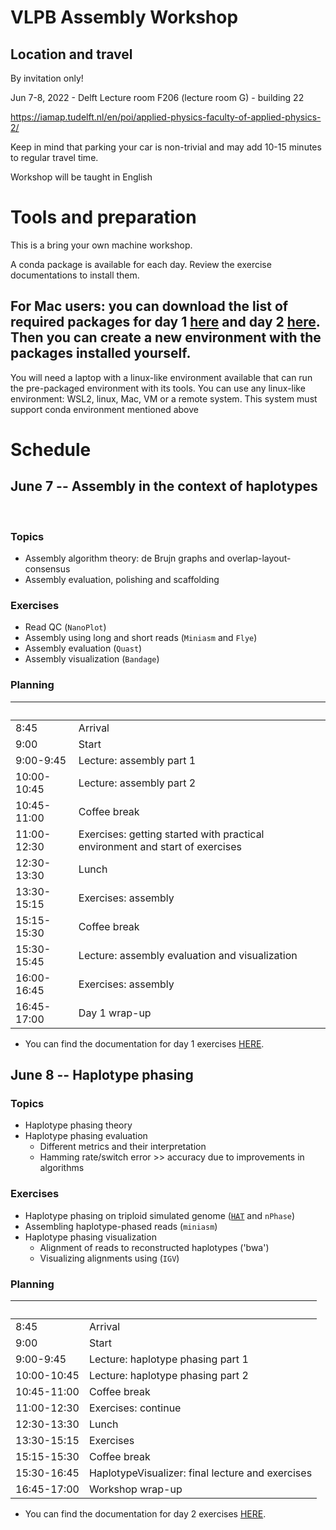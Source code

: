 # VLPB Assembly Workshop

## Location and travel
By invitation only!

Jun 7-8, 2022 - Delft Lecture room F206 (lecture room G) - building 22    

https://iamap.tudelft.nl/en/poi/applied-physics-faculty-of-applied-physics-2/

Keep in mind that parking your car is non-trivial and may add 10-15 minutes to regular travel time.

Workshop will be taught in English
 

# Tools and preparation
This is a bring your own machine workshop.

A conda package is available for each day. Review the exercise documentations to install them.

## For Mac users: you can download the list of required packages for day 1 [here](https://github.com/AbeelLab/vlpb-assembly-workshop/blob/main/vlpb1_packages.txt) and day 2 [here](https://github.com/AbeelLab/vlpb-assembly-workshop/blob/main/vlpb2_packages.txt). Then you can create a new environment with the packages installed yourself.

You will need a laptop with a linux-like environment available that can run the pre-packaged environment with its tools. You can use any linux-like environment: WSL2, linux, Mac, VM or a remote system. This system must support conda environment mentioned above
 
# Schedule

## June 7 -- Assembly in the context of haplotypes
 
### Topics 
- Assembly algorithm theory: de Brujn graphs and overlap-layout-consensus
- Assembly evaluation, polishing and scaffolding 

### Exercises
- Read QC (`NanoPlot`)
- Assembly using long and short reads (`Miniasm` and `Flye`)
- Assembly evaluation (`Quast`)
- Assembly visualization (`Bandage`)

### Planning

| &nbsp;      | &nbsp;                                                                       |
|-------------|------------------------------------------------------------------------------|
| 8:45        | Arrival                                                                      |
| 9:00        | Start                                                                        |
| 9:00-9:45   | Lecture: assembly part 1                                                     |
| 10:00-10:45 | Lecture: assembly part 2                                                     |
| 10:45-11:00 | Coffee break                                                                 |
| 11:00-12:30 | Exercises: getting started with practical environment and start of exercises |
| 12:30-13:30 | Lunch                                                                        |
| 13:30-15:15 | Exercises: assembly                                                          |
| 15:15-15:30 | Coffee break                                                                 |
| 15:30-15:45 | Lecture: assembly evaluation and visualization                               |
| 16:00-16:45 | Exercises: assembly                                                          |
| 16:45-17:00 | Day 1 wrap-up                                                                |

- You can find the documentation for day 1 exercises [HERE](https://abeellab.github.io/vlpb-assembly-workshop/exercises-day1.html).
 
## June 8 -- Haplotype phasing

### Topics
- Haplotype phasing theory
- Haplotype phasing evaluation
	- Different metrics and their interpretation
	- Hamming rate/switch error >> accuracy due to improvements in algorithms 

### Exercises
- Haplotype phasing on triploid simulated genome ([`HAT`](https://github.com/AbeelLab/hat) and `nPhase`)
- Assembling haplotype-phased reads (`miniasm`)
- Haplotype phasing visualization 
  - Alignment of reads to reconstructed haplotypes ('bwa')
  - Visualizing alignments using (`IGV`)


### Planning

| &nbsp;      | &nbsp;                                           |
|-------------|--------------------------------------------------|
| 8:45        | Arrival                                          |
| 9:00        | Start                                            |
| 9:00-9:45   | Lecture: haplotype phasing part 1                |
| 10:00-10:45 | Lecture: haplotype phasing part 2                |
| 10:45-11:00 | Coffee break                                     |
| 11:00-12:30 | Exercises: continue                              |
| 12:30-13:30 | Lunch                                            |
| 13:30-15:15 | Exercises                                        |
| 15:15-15:30 | Coffee break                                     |
| 15:30-16:45 | HaplotypeVisualizer: final lecture and exercises |
| 16:45-17:00 | Workshop wrap-up                                 |

- You can find the documentation for day 2 exercises [HERE](https://abeellab.github.io/vlpb-assembly-workshop/exercises-day2.html).
